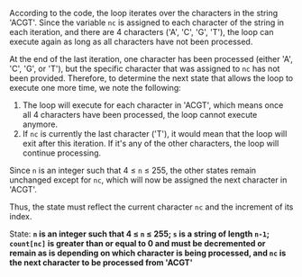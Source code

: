 According to the code, the loop iterates over the characters in the string 'ACGT'. Since the variable `nc` is assigned to each character of the string in each iteration, and there are 4 characters ('A', 'C', 'G', 'T'), the loop can execute again as long as all characters have not been processed.

At the end of the last iteration, one character has been processed (either 'A', 'C', 'G', or 'T'), but the specific character that was assigned to `nc` has not been provided. Therefore, to determine the next state that allows the loop to execute one more time, we note the following:
1. The loop will execute for each character in 'ACGT', which means once all 4 characters have been processed, the loop cannot execute anymore.
2. If `nc` is currently the last character ('T'), it would mean that the loop will exit after this iteration. If it's any of the other characters, the loop will continue processing.

Since `n` is an integer such that 4 ≤ `n` ≤ 255, the other states remain unchanged except for `nc`, which will now be assigned the next character in 'ACGT'.

Thus, the state must reflect the current character `nc` and the increment of its index.

State: **`n` is an integer such that 4 ≤ `n` ≤ 255; `s` is a string of length `n-1`; `count[nc]` is greater than or equal to 0 and must be decremented or remain as is depending on which character is being processed, and `nc` is the next character to be processed from 'ACGT'**